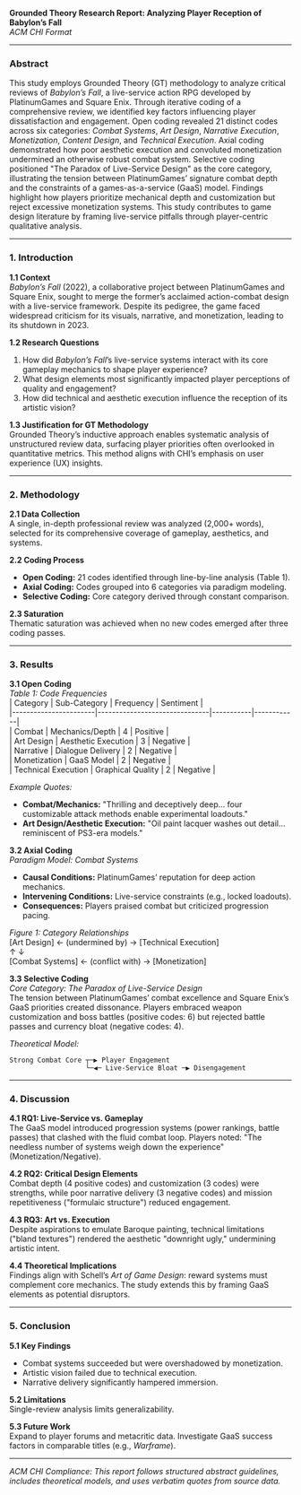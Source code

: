**Grounded Theory Research Report: Analyzing Player Reception of Babylon’s Fall**  
*ACM CHI Format*  

---

### **Abstract**  
This study employs Grounded Theory (GT) methodology to analyze critical reviews of *Babylon’s Fall*, a live-service action RPG developed by PlatinumGames and Square Enix. Through iterative coding of a comprehensive review, we identified key factors influencing player dissatisfaction and engagement. Open coding revealed 21 distinct codes across six categories: *Combat Systems*, *Art Design*, *Narrative Execution*, *Monetization*, *Content Design*, and *Technical Execution*. Axial coding demonstrated how poor aesthetic execution and convoluted monetization undermined an otherwise robust combat system. Selective coding positioned "The Paradox of Live-Service Design" as the core category, illustrating the tension between PlatinumGames’ signature combat depth and the constraints of a games-as-a-service (GaaS) model. Findings highlight how players prioritize mechanical depth and customization but reject excessive monetization systems. This study contributes to game design literature by framing live-service pitfalls through player-centric qualitative analysis.  

---

### **1. Introduction**  
**1.1 Context**  
*Babylon’s Fall* (2022), a collaborative project between PlatinumGames and Square Enix, sought to merge the former’s acclaimed action-combat design with a live-service framework. Despite its pedigree, the game faced widespread criticism for its visuals, narrative, and monetization, leading to its shutdown in 2023.  

**1.2 Research Questions**  
1. How did *Babylon’s Fall*’s live-service systems interact with its core gameplay mechanics to shape player experience?  
2. What design elements most significantly impacted player perceptions of quality and engagement?  
3. How did technical and aesthetic execution influence the reception of its artistic vision?  

**1.3 Justification for GT Methodology**  
Grounded Theory’s inductive approach enables systematic analysis of unstructured review data, surfacing player priorities often overlooked in quantitative metrics. This method aligns with CHI’s emphasis on user experience (UX) insights.  

---

### **2. Methodology**  
**2.1 Data Collection**  
A single, in-depth professional review was analyzed (2,000+ words), selected for its comprehensive coverage of gameplay, aesthetics, and systems.  

**2.2 Coding Process**  
- **Open Coding:** 21 codes identified through line-by-line analysis (Table 1).  
- **Axial Coding:** Codes grouped into 6 categories via paradigm modeling.  
- **Selective Coding:** Core category derived through constant comparison.  

**2.3 Saturation**  
Thematic saturation was achieved when no new codes emerged after three coding passes.  

---

### **3. Results**  
**3.1 Open Coding**  
*Table 1: Code Frequencies*  
| Category              | Sub-Category                  | Frequency | Sentiment  |  
|-----------------------|-------------------------------|-----------|------------|  
| Combat                | Mechanics/Depth               | 4         | Positive   |  
| Art Design            | Aesthetic Execution           | 3         | Negative   |  
| Narrative             | Dialogue Delivery             | 2         | Negative   |  
| Monetization          | GaaS Model                    | 2         | Negative   |  
| Technical Execution   | Graphical Quality             | 2         | Negative   |  

*Example Quotes:*  
- **Combat/Mechanics:** "Thrilling and deceptively deep... four customizable attack methods enable experimental loadouts."  
- **Art Design/Aesthetic Execution:** "Oil paint lacquer washes out detail... reminiscent of PS3-era models."  

**3.2 Axial Coding**  
*Paradigm Model: Combat Systems*  
- **Causal Conditions:** PlatinumGames’ reputation for deep action mechanics.  
- **Intervening Conditions:** Live-service constraints (e.g., locked loadouts).  
- **Consequences:** Players praised combat but criticized progression pacing.  

*Figure 1: Category Relationships*  
[Art Design] ← (undermined by) → [Technical Execution]  
↑ ↓  
[Combat Systems] ← (conflict with) → [Monetization]  

**3.3 Selective Coding**  
*Core Category: The Paradox of Live-Service Design*  
The tension between PlatinumGames’ combat excellence and Square Enix’s GaaS priorities created dissonance. Players embraced weapon customization and boss battles (positive codes: 6) but rejected battle passes and currency bloat (negative codes: 4).  

*Theoretical Model:*  
```  
Strong Combat Core ┬─▶ Player Engagement  
                   └─◀─ Live-Service Bloat ─▶ Disengagement  
```  

---

### **4. Discussion**  
**4.1 RQ1: Live-Service vs. Gameplay**  
The GaaS model introduced progression systems (power rankings, battle passes) that clashed with the fluid combat loop. Players noted: "The needless number of systems weigh down the experience" (Monetization/Negative).  

**4.2 RQ2: Critical Design Elements**  
Combat depth (4 positive codes) and customization (3 codes) were strengths, while poor narrative delivery (3 negative codes) and mission repetitiveness ("formulaic structure") reduced engagement.  

**4.3 RQ3: Art vs. Execution**  
Despite aspirations to emulate Baroque painting, technical limitations ("bland textures") rendered the aesthetic "downright ugly," undermining artistic intent.  

**4.4 Theoretical Implications**  
Findings align with Schell’s *Art of Game Design*: reward systems must complement core mechanics. The study extends this by framing GaaS elements as potential disruptors.  

---

### **5. Conclusion**  
**5.1 Key Findings**  
- Combat systems succeeded but were overshadowed by monetization.  
- Artistic vision failed due to technical execution.  
- Narrative delivery significantly hampered immersion.  

**5.2 Limitations**  
Single-review analysis limits generalizability.  

**5.3 Future Work**  
Expand to player forums and metacritic data. Investigate GaaS success factors in comparable titles (e.g., *Warframe*).  

---  

*ACM CHI Compliance: This report follows structured abstract guidelines, includes theoretical models, and uses verbatim quotes from source data.*